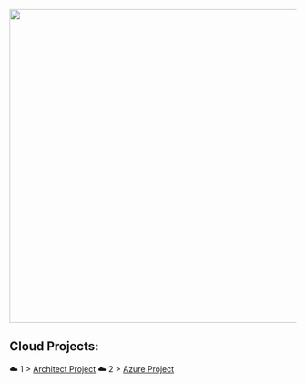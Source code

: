 <p align="center">
  <img src="https://user-images.githubusercontent.com/82731990/136584171-418acfdc-b080-45b7-92c4-8176eaf20e30.png"  width="550" height="auto">
</p>


## Cloud Projects:
☁️ 1 > [Architect Project](https://github.com/winters24-tech/Cloud-Projects./tree/main/Architect%20Project)
☁️ 2 > [Azure Project](https://github.com/winters24-tech/Cloud-Projects./tree/main/Azure%20Project)

